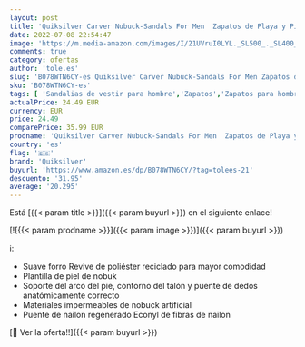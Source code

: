 ```yaml
---
layout: post
title: 'Quiksilver Carver Nubuck-Sandals For Men  Zapatos de Playa y Piscina Hombre  Marrón  Demitasse-Solid Ctk0   43 EU'
date: 2022-07-08 22:54:47
image: 'https://m.media-amazon.com/images/I/21UVruI0LYL._SL500_._SL400_.jpg'
comments: true
category: ofertas
author: 'tole.es'
slug: 'B078WTN6CY-es Quiksilver Carver Nubuck-Sandals For Men Zapatos de Playa...'
sku: 'B078WTN6CY-es'
tags: [ 'Sandalias de vestir para hombre','Zapatos','Zapatos para hombre','Zapatos y complementos','quiksilver','zapatos','🇪🇸', ]
actualPrice: 24.49 EUR
currency: EUR
price: 24.49
comparePrice: 35.99 EUR
prodname: 'Quiksilver Carver Nubuck-Sandals For Men  Zapatos de Playa y Piscina Hombre  Marrón  Demitasse-Solid Ctk0   43 EU'
country: 'es'
flag: '🇪🇸'
brand: 'Quiksilver'
buyurl: 'https://www.amazon.es/dp/B078WTN6CY/?tag=tolees-21'
descuento: '31.95'
average: '20.295'
---
```


Está [{{< param title >}}]({{< param buyurl >}}) en el siguiente enlace!

[![{{< param prodname >}}]({{< param image >}})]({{< param buyurl >}})

ℹ️:

- Suave forro Revive de poliéster reciclado para mayor comodidad
- Plantilla de piel de nobuk
- Soporte del arco del pie, contorno del talón y puente de dedos anatómicamente correcto
- Materiales impermeables de nobuck artificial
- Puente de nailon regenerado Econyl de fibras de nailon

[🛒 Ver la oferta!!]({{< param buyurl >}})
